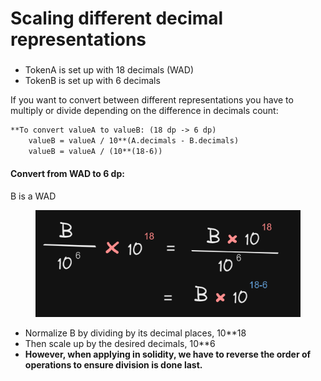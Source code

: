 # Scaling different decimal representations

###

* TokenA is set up with 18 decimals (WAD)
* TokenB is set up with 6 decimals

If you want to convert between different representations you have to multiply or divide depending on the difference in decimals count:

```markdown
**To convert valueA to valueB: (18 dp -> 6 dp)
    valueB = valueA / 10**(A.decimals - B.decimals)
    valueB = valueA / (10**(18-6))
```

#### Convert from WAD to 6 dp:

B is a WAD

<figure><img src="../../.gitbook/assets/image (128).png" alt=""><figcaption></figcaption></figure>

* Normalize B by dividing by its decimal places, 10\*\*18
* Then scale up by the desired decimals, 10\*\*6
* **However, when applying in solidity, we have to reverse the order of operations to ensure division is done last.**&#x20;
